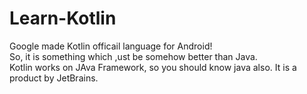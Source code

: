 # Learn-Kotlin
Google made Kotlin officail language for Android!<br>
So, it is something which ,ust be somehow better than Java.<br>
Kotlin works on JAva Framework, so you should know java also. It is a product by JetBrains.
